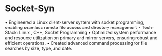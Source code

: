 # Socket-Syn
•	Engineered a Linux client-server system with socket programming, enabling seamless remote file access and directory management
• Tech-Stack: Linux , C++, Socket Programming
• Optimized system performance and resource utilization on primary and mirror servers, ensuring robust and efficient operations.
•	Created advanced command processing for file searches by size, type, and date.
